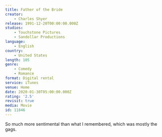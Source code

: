 ```yaml
---
title: Father of the Bride
creator:
    - Charles Shyer
release: 1991-12-20T00:00:00.000Z
studios:
    - Touchstone Pictures
    - Sandollar Productions
language:
    - English
country:
    - United States
length: 105
genre:
    - Comedy
    - Romance
format: Digital rental
service: iTunes
venue: Home
date: 2020-01-30T05:00:00.000Z
rating: '2.5'
revisit: true
media: Movie
id: 11846
---
```


So much more sentimental than what I remembered, which was mostly the gags.
